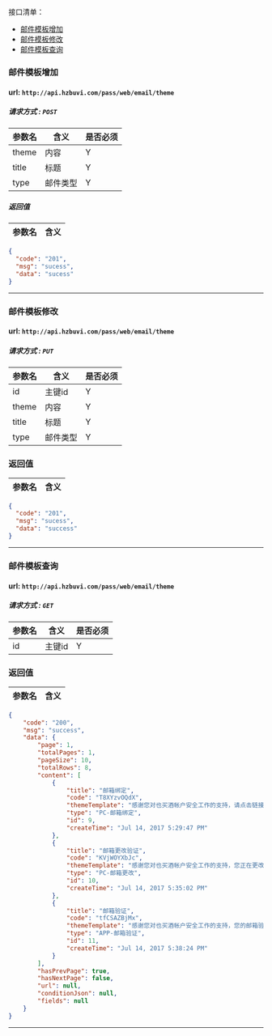 接口清单：
- [邮件模板增加](#邮件模板增加)
- [邮件模板修改](#邮件模板修改)
- [邮件模板查询](#邮件模板查询)



### 邮件模板增加
#### url: `http://api.hzbuvi.com/pass/web/email/theme`
##### 请求方式 : `POST`


参数名    |含义    | 是否必须
-------|--------|-----
theme|内容|Y
title|标题|Y
type|邮件类型|Y

#####  返回值

参数名  | 含义
-------------|-------------
```json
{
  "code": "201",
  "msg": "sucess",
  "data": "sucess"
}
```
--------------------------------

### 邮件模板修改

#### url: `http://api.hzbuvi.com/pass/web/email/theme`
##### 请求方式 : `PUT`

参数名    | 含义    | 是否必须
-------|--------|-----
id |主键id | Y
theme|内容|Y
title|标题|Y
type|邮件类型|Y

###  返回值

参数名  | 含义
-------------|-------------
```json
{
  "code": "201",
  "msg": "sucess",
  "data": "success"
}
```

--------------------------------

### 邮件模板查询

#### url: `http://api.hzbuvi.com/pass/web/email/theme`
##### 请求方式 : `GET`

参数名    | 含义    | 是否必须
-------|--------|-----
id |主键id | Y


###  返回值

参数名  | 含义
-------------|-------------
```json
{
    "code": "200",
    "msg": "success",
    "data": {
        "page": 1,
        "totalPages": 1,
        "pageSize": 10,
        "totalRows": 8,
        "content": [
            {
                "title": "邮箱绑定",
                "code": "T8XYzvOQdX",
                "themeTemplate": "感谢您对也买酒帐户安全工作的支持，请点击链接进行邮箱绑定！<br><a href='http://api.hzbuvi.com/mall/web/userservice/security/register?email=${email}&emailCode=${emailCode}'>请点击这里</a>",
                "type": "PC-邮箱绑定",
                "id": 9,
                "createTime": "Jul 14, 2017 5:29:47 PM"
            },
            {
                "title": "邮箱更改验证",
                "code": "KVjWOYXbJc",
                "themeTemplate": "感谢您对也买酒帐户安全工作的支持，您正在更改绑定邮箱！<br><a href='http://api.hzbuvi.com/mall/web/userservice/security/registerSecond?email=${email}&emailCode=${emailCode}'>请点击这里</a>",
                "type": "PC-邮箱更改",
                "id": 10,
                "createTime": "Jul 14, 2017 5:35:02 PM"
            },
            {
                "title": "邮箱验证",
                "code": "tfCSAZBjMx",
                "themeTemplate": "感谢您对也买酒帐户安全工作的支持，您的邮箱验证码为${emailCode}。如果这不是您正在操作请忽略此邮件。",
                "type": "APP-邮箱验证",
                "id": 11,
                "createTime": "Jul 14, 2017 5:38:24 PM"
            }
        ],
        "hasPrevPage": true,
        "hasNextPage": false,
        "url": null,
        "conditionJson": null,
        "fields": null
    }
}
```
-------------------------------


